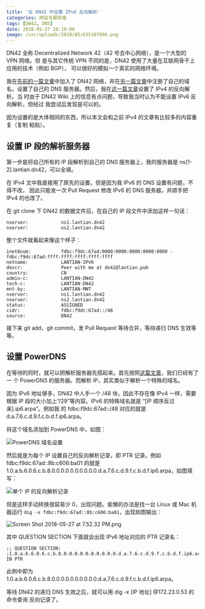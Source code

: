 ```yaml
---
title: '在 DN42 中设置 IPv6 反向解析'
categories: 网站与服务端
tags: [DN42, DNS]
date: 2018-05-27 20:19:00
image: /usr/uploads/2018/05/635187896.png
---
```


DN42 全称 Decentralized Network 42（42 号去中心网络），是一个大型的 VPN 网络。但
是与其它传统 VPN 不同的是，DN42 使用了大量在互联网骨干上应用的技术（例如 BGP），
可以很好的模拟一个真实的网络环境。

我在[先前的一篇文章][1]中加入了 DN42 网络，并在[另一篇文章][2]中注册了自己的域
名，设置了自己的 DNS 服务器。然后，我在[这一篇文章][3]设置了 IPv4 的反向解析。当
时由于 DN42 Wiki 上的信息有点问题，导致我当时认为不能设置 IPv6 反向解析，但经过
我尝试后发现是可以的。

因为设置的是大体相同的东西，所以本文会和之前 IPv4 的文章有比较多的内容重复（复制
粘贴）。

## 设置 IP 段的解析服务器

第一步是将自己所有的 IP 段解析到自己的 DNS 服务器上，我的服务器是
ns[1-2].lantian.dn42，可以全填。

在 IPv4 文中我直接用了原先的设置，但是因为我 IPv6 的 DNS 设置有问题，不得不改，
因此只能发一次 Pull Request 修改 IPv6 的 DNS 服务器，并顺手把 IPv4 的也改了。

在 git clone 下 DN42 的数据文件后，在自己的 IP 段文件中添加这样一句话：

    nserver:            ns1.lantian.dn42
    nserver:            ns2.lantian.dn42

整个文件就看起来像这个样子：

    inet6num:           fdbc:f9dc:67ad:0000:0000:0000:0000:0000 - fdbc:f9dc:67ad:ffff:ffff:ffff:ffff:ffff
    netname:            LANTIAN-IPV6
    descr:              Peer with me at dn42@lantian.pub
    country:            CN
    admin-c:            LANTIAN-DN42
    tech-c:             LANTIAN-DN42
    mnt-by:             LANTIAN-MNT
    nserver:            ns1.lantian.dn42
    nserver:            ns2.lantian.dn42
    status:             ASSIGNED
    cidr:               fdbc:f9dc:67ad::/48
    source:             DN42

接下来 git add，git commit，发 Pull Request 等待合并，等待递归 DNS 生效等等。

## 设置 PowerDNS

在等待的同时，就可以把解析服务器先搭起来。首先按照[这篇文章][4]，我们已经有了一
个 PowerDNS 的服务器。而解析 IP，其实类似于解析一个特殊的域名。

因为 IPv6 地址够多，DN42 中人手一个 /48 块，因此不存在像 IPv4 一样，需要根据 IP
段的大小加上“/29”等内容。IPv6 的特殊域名就是 “[IP 顺序反过来].ip6.arpa”。例如我
的 fdbc:f9dc:67ad::/48 对应的就是 d.a.7.6.c.d.9.f.c.b.d.f.ip6.arpa。

将这个域名添加到 PowerDNS 中，如图：

![PowerDNS 域名设置][5]

然后就是为每个 IP 设置自己的反向解析记录，即 PTR 记录。例如
fdbc:f9dc:67ad::8b:c606:ba01 的就是
1.0.a.b.6.0.6.c.b.8.0.0.0.0.0.0.0.0.0.0.d.a.7.6.c.d.9.f.c.b.d.f.ip6.arpa，如图填
写：

![单个 IP 的反向解析记录][6]

但是这样手动转换很容易少 0，出现问题。偷懒的办法是找一台 Linux 或 Mac 机器运行
`dig -x fdbc:f9dc:67ad::8b:c606:ba01`，出现如图输出：

![Screen Shot 2018-05-27 at 7.52.32 PM.png][7]

其中 QUESTION SECTION 下面就会出现 IPv6 地址对应的 PTR 记录名：

    ;; QUESTION SECTION:
    ;1.0.a.b.6.0.6.c.b.8.0.0.0.0.0.0.0.0.0.0.d.a.7.6.c.d.9.f.c.b.d.f.ip6.arpa. IN PTR

此例中即为
1.0.a.b.6.0.6.c.b.8.0.0.0.0.0.0.0.0.0.0.d.a.7.6.c.d.9.f.c.b.d.f.ip6.arpa。

等待 DN42 的递归 DNS 生效之后，就可以用 dig -x [IP 地址] @172.23.0.53 的命令查询
反向记录了。

[1]: /article/modify-website/join-dn42-experimental-network.lantian
[2]: /article/modify-website/register-own-domain-in-dn42.lantian
[3]: /article/modify-website/dn42-ip-reverse-record.lantian
[4]: /article/modify-website/register-own-domain-in-dn42.lantian
[5]: /usr/uploads/2018/05/635187896.png
[6]: /usr/uploads/2018/05/3021831817.png
[7]: /usr/uploads/2018/05/2820033637.png
